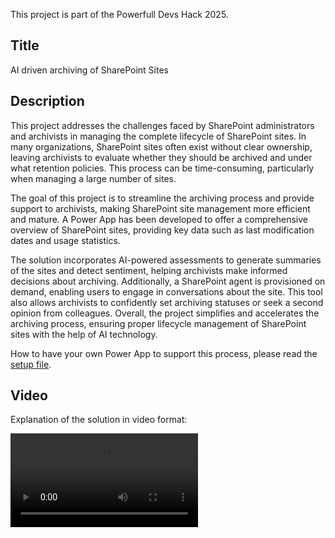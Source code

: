 
This project is part of the Powerfull Devs Hack 2025.

## Title
AI driven archiving of SharePoint Sites

## Description
This project addresses the challenges faced by SharePoint administrators and archivists in managing the complete lifecycle of SharePoint sites. In many organizations, SharePoint sites often exist without clear ownership, leaving archivists to evaluate whether they should be archived and under what retention policies. This process can be time-consuming, particularly when managing a large number of sites.

The goal of this project is to streamline the archiving process and provide support to archivists, making SharePoint site management more efficient and mature. A Power App has been developed to offer a comprehensive overview of SharePoint sites, providing key data such as last modification dates and usage statistics.

The solution incorporates AI-powered assessments to generate summaries of the sites and detect sentiment, helping archivists make informed decisions about archiving. Additionally, a SharePoint agent is provisioned on demand, enabling users to engage in conversations about the site. This tool also allows archivists to confidently set archiving statuses or seek a second opinion from colleagues.
Overall, the project simplifies and accelerates the archiving process, ensuring proper lifecycle management of SharePoint sites with the help of AI technology.


How to have your own Power App to support this process, please read the [setup file](/Setup.md). 


## Video
Explanation of the solution in video format:

![Video](/assets/AIDrivenArchiving-HackTogether2025.mp4)



